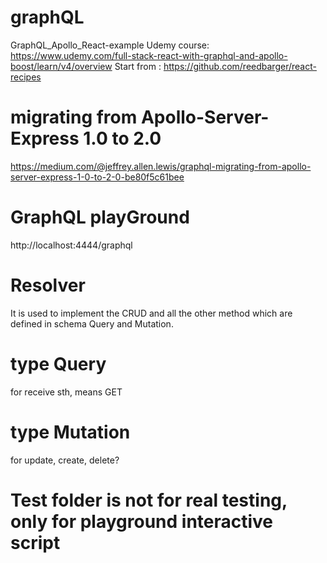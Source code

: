 # graphQL
GraphQL_Apollo_React-example
Udemy course: https://www.udemy.com/full-stack-react-with-graphql-and-apollo-boost/learn/v4/overview
Start from : https://github.com/reedbarger/react-recipes 

# migrating from Apollo-Server-Express 1.0 to 2.0
https://medium.com/@jeffrey.allen.lewis/graphql-migrating-from-apollo-server-express-1-0-to-2-0-be80f5c61bee

# GraphQL playGround
http://localhost:4444/graphql


# Resolver 
It is used to implement the CRUD and all the other method which are defined in schema Query and Mutation.

# type Query
for receive sth, means GET

# type Mutation
for update, create, delete?

# Test folder is not for real testing, only for playground interactive script
